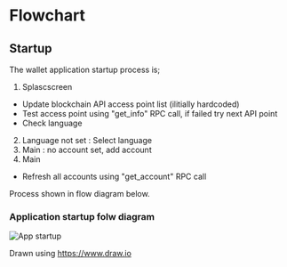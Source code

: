 # Flowchart

## Startup

The wallet application startup process is;
1. Splascscreen
* Update blockchain API access point list (ilitially hardcoded)
* Test access point using "get_info" RPC call, if failed try next API point
* Check language
2. Language not set : Select language
3. Main : no account set, add account
4. Main
* Refresh all accounts using "get_account" RPC call

Process shown in flow diagram below.

### Application startup folw diagram

![App startup](https://github.com/EOSZAio/EOSZA-wallet/blob/master/documentation/startup.png "App startup")

Drawn using https://www.draw.io
